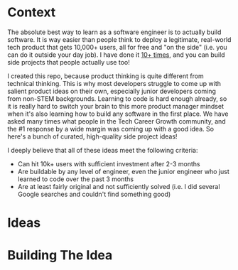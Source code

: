 # Context
The absolute best way to learn as a software engineer is to actually build software. It is way easier than people think to deploy a legitimate, real-world tech product that gets 10,000+ users, all for free and "on the side" (i.e. you can do it outside your day job). I have done it [10+ times](https://play.google.com/store/apps/dev?id=9093438553713389916), and you can build side projects that people actually use too!

I created this repo, because product thinking is quite different from technical thinking. This is why most developers struggle to come up with salient product ideas on their own, especially junior developers coming from non-STEM backgrounds. Learning to code is hard enough already, so it is really hard to switch your brain to this more product manager mindset when it's also learning how to build any software in the first place. We have asked many times what people in the Tech Career Growth community, and the #1 response by a wide margin was coming up with a good idea. So here's a bunch of curated, high-quality side project ideas!

I deeply believe that all of these ideas meet the following criteria:
- Can hit 10k+ users with sufficient investment after 2-3 months
- Are buildable by any level of engineer, even the junior engineer who just learned to code over the past 3 months
- Are at least fairly original and not sufficiently solved (i.e. I did several Google searches and couldn't find something good)

# Ideas

# Building The Idea

